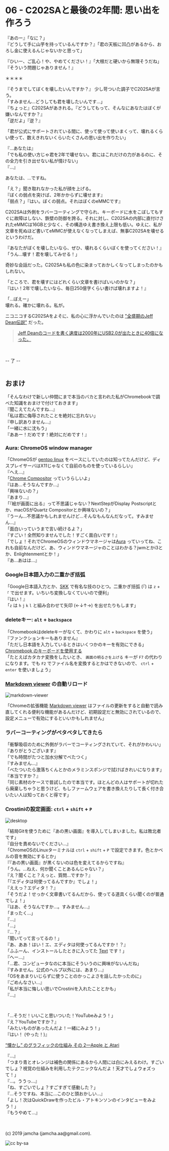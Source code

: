 

# 06 - C202SAと最後の2年間: 思い出を作ろう

『あのー』「なに？」  
『どうして手に山芋を持っているんですか？』「君の天板に凹凸があるから、おろし金に使えるんじゃないかと思って」

『ひいー、ご乱心！や、やめてください！』「大根だと硬いから無理そうだね」『そういう問題じゃありません！』

＊＊＊＊

『そうまでしてぼくを壊したいんですか？』
少し苛ついた調子でC202SAが言う。  
「すみません…どうしても君を壊したいんです…」  
『ちょっと』C202SAがあきれる。『どうしてもって、そんなにあなたはぼくが嫌いなんですか？』  
「逆だよ」『逆？』

「君が公式にサポートされている間に、使って使って使いまくって、壊れるくらい使って、数えきれないくらいたくさんの思い出を作りたい」

『…あなたは』  
「でも私の使い方じゃ君を2年で壊せない。君にはこれだけの力があるのに、その全力を引き出せない私が情けない」  
『…』  

あなたは、…ですね。

「え？」聞き取れなかった私が顔を上げる。  
『ぼくの弱点を突けば、2年かからずに壊せます』  
「弱点？」『はい。ぼくの弱点。それはぼくのeMMCです』

C202SAは外側をラバーコーティングで守られ、キーボードに水をこぼしてもすぐに故障はしない、鉄壁の防御を誇る。それに対し、C202SAの内部に直付けされたeMMCは16GBと少なく、その構造ゆえ書き換え上限も低い。ゆえに、私が文章を死ぬほど書いてeMMCが使えなくなってしまえば、無事C202SAを壊せるというわけだ。

『あなたがぼくを壊したいなら、ぜひ、壊れるくらいぼくを使ってください！』  
「うん…壊す！君を壊してみせる！」

奇妙な会話だった。C202SAも私の色に染まっておかしくなってしまったのかもしれない。

「ところで、君を壊すにはどれくらい文章を書けばいいのかな？」  
『はい！2年で壊したいなら、毎日250億字くらい書けば壊れますよ！』  

「…ぼえー」  
壊れる。確かに壊れる。私が。

ニコニコするC202SAをよそに、私の心に浮かんでいたのは ["全盛期のJeff Dean伝説"](https://qiita.com/umegaya/items/ef69461d6f4967d5c623) だった。

> [Jeff Deanのコードを書く速度は2000年にUSB2.0が出たときに40倍になった。](https://www.quora.com/What-are-all-the-Jeff-Dean-facts)

<br>
<br>
-- 了 --

<br>
<br>

## おまけ
「そんなわけで新しい仲間にまで本当のバカと言われた私がChromebookで調べた知識をおまけで付けておきます」  
『聞こえてたんですね…』  
「私は君に侮辱されたことを絶対に忘れない」  
『申し訳ありません…』  
「一緒に水に沈もう」  
『ああー！だめです！絶対にだめです！』

### Aura: ChromeOS window manager

「ChromeOSが [gentoo linux](https://www.gentoo.org/) をベースにしていたのは知ってたんだけど、ディスプレイサーバはX11じゃなくて自前のものを使っているらしい」  
『へえ…』  
「[Chrome Compositor](https://dev.chromium.org/developers/design-documents/aura/graphics-architecture) っていうらしいよ」  
『はあ…そうなんですか…』  
「興味ないの？」  
『あまり…』  
「『絵が画面に出る』って不思議じゃない？NextStepがDisplay Postscriptとか、macOSがQuartz Compositorとか興味ないの？」  
『うーん…不思議かもしれませんけど…そんなもんなんだなって。すみません…』  
「面白いっていうまで言い続けるよ？」  
『すごい！全然知りませんでした！すごく面白いです！』  
「でしょ！それでChromeOSのウィンドウマネージャは[Aura](https://dev.chromium.org/developers/design-documents/aura) っていってね、これも自前なんだけど、あ、ウィンドウマネージャのことはわかる？jwmとかi3とか、Enlightenmentとか！」  
『あ…あはは…』

### Google日本語入力の二重かぎ括弧

「Google日本語入力とか、[SKK](https://github.com/skk-dev/ddskk) で有名な技のひとつ。二重かぎ括弧 (『) は `z` + `「` で出せます。いちいち変換しなくていいので便利」  
『はい！』  
「`z` は `h` `j` `k` `l` と組み合わせて矢印 (←↓↑→) を出せたりもします」

### deleteキー: `alt` + `backspace`

「Chromebookはdeleteキーがなくて、かわりに `alt` + `backspace` を使う」  
『ファンクションキーもありません』  
「ただし日本語を入力しているときはいくつかのキーを有効にできる」  
[Chromebook のキーボードを使用する](https://support.google.com/chromebook/answer/1047364?hl=ja)  
「たとえばカタカナ変換をしたいとき、 `画面の明るさを上げる` キーが `F7` の代わりになります。でも `F2` でファイル名を変換するとかはできないので、 `ctrl` + `enter` を使いましょう」

### [Markdown viewer](https://chrome.google.com/webstore/detail/markdown-viewer/ckkdlimhmcjmikdlpkmbgfkaikojcbjk?hl=ja) の自動リロード
![markdown-viewer](./img/markdownviewer.png)

「Chromeの拡張機能 [Markdown viewer](https://chrome.google.com/webstore/detail/markdown-viewer/ckkdlimhmcjmikdlpkmbgfkaikojcbjk?hl=ja) はファイルの更新をすると自動で読み直してくれる便利な機能があるんだけど、初期設定だと無効にされているので、設定メニューで有効にするといいかもしれません」

### ラバーコーティングがベタベタしてきたら

「衝撃吸収のために外側がラバーでコーティングされていて、それがかわいい」  
『ありがとうございます』  
「でも時間がたつと加水分解でべたつく」  
『すみません…』  
「べたついたら激落ちくんとかのメラミンスポンジで拭けばきれいになります」  
『本当ですか？』  
「同じ素材のケースで昔試したので本当です。ほとんどの人はサポートが切れたら廃棄しちゃうと思うけど、もしファームウェアを書き換えたりして長く付き合いたい人は知っておくと得です」

### Crostiniの設定画面: `ctrl` + `shift` + `P`

![desktop](./img/text-magit.png)

「結局Gitを使うために『あの黒い画面』を導入してしまいました。私は敗北者です」  
『自分を責めないでください…』  
「ChromeOSのLinuxターミナルは `ctrl` + `shift` + `P` で設定できます。色とかベルの音を無効にするとか」  
『『あの黒い画面』が黒くないのは色を変えてるからですね』  
「うん。…ねえ、何か聞くことあるんじゃない？」  
『え？聞くこと？えっと、質問…ですか？』  
「『エディタは何使ってるんですか』でしょ！」  
『ええっ？エディタ！？』  
「そうだよ！せっかく文章書いてるんだから、使ってる道具くらい聞くのが普通でしょ！」  
『はあ、そうなんですか…。すみません…』  
「まったく…」  
『…』  
「…」  
『…？』  
「聞いてって言ってるの！」  
『あ、ああ！はい！エ、エディタは何使ってるんですか！？』  
「ふふーん、インストールしたときに入ってた [Text](https://chrome.google.com/webstore/detail/text/mmfbcljfglbokpmkimbfghdkjmjhdgbg?hl=ja) です！」  
『へー…』  
「…君、コンピュータなのに本当にそういうのに興味がないんだね」  
『すみません。公式のヘルプ以外には、あまり…』  
「OSをあまりいじらずに使うことのかっこよさを話したかったのに」  
『ごめんなさい…』  
「私が本当に悔しい思いでCrostiniを入れたこととかも」  
『…』

<br>

「…そうだ！いいこと思いついた！YouTubeみよう！」  
『え？YouTubeですか？』  
「みたいものがあったんだよ！一緒にみよう！」  
『はい！ (やった！)』

[“懐かし” のグラフィックの仕組み その 2—Apple と Atari](https://www.youtube.com/watch?v=_rsycfDliZU)

『…』  
「つまり青とオレンジは補色の関係にあるから人間には白にみえるわけ。すごいでしょ？視覚の仕組みを利用したテクニックなんだよ！天才でしょウォズって！」  
『…。ううっ…』  
「ね、すごいでしょ？すごすぎて感動した？」  
『…そうですね、本当に…このひと頭おかしい…』  
「よし！次はQuickDrawを作ったビル・アトキンソンのインタビューをみよう！」  
『もうやめて…』


<br>
<br>
(c) 2019 jamcha (jamcha.aa@gmail.com).

![cc by-sa](https://i.creativecommons.org/l/by-sa/4.0/88x31.png)

